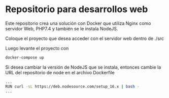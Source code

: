 # Repositorio para desarrollos web

Este repositorio crea una solución con Docker que utiliza Nginx como servidor Web, PHP7.4 y también se le instala NodeJS.

Coloque el proyecto que desea acceder con el servidor web dentro de ./src

Luego levante el proyecto con

```bash
docker-compose up
```

Si desea cambiar la versión de NodeJS que se instala, entonces cambie la URL del repositorio de node en el archivo Dockerfile

```bash
...
RUN curl -sL https://deb.nodesource.com/setup_16.x | bash -
...
```